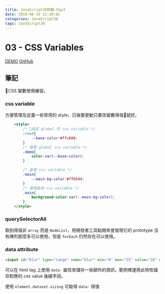 ```yaml
---
title: JavaScript30挑戰-Day3
date: 2018-06-19 22:20:01
categories: JavaScript30
tags: JavaScript30
---
```

# 03 - CSS Variables
[DEMO](https://weiyuan1993.github.io/JavaScript30/03-CSS-Variables/)
[GitHub](https://weiyuan1993.github.io/JavaScript30/03-CSS-Variables/)
## 筆記
CSS 變數使用練習。
<!-- more -->

### css variable
方便管理及定義一些常用的 style，日後要更動只要改變數得值就好。

```html
    <style>
        /* 設定 global 的 css variable */
        :root{
            --base-color:#ffc600;
        }
        /* 使用 global css variable */
        .demo{
            color:var(--base-color);
        }

        /* 區域 css variable */
        .main{
            --main-bg-color:#ffb544;
        }
        /* 使用區域 css variable */
        .main{
            background-color:var(--main-bg-color);
        }
    </style>
```

### querySelectorAll
取到得值非 `array` 而是 `NodeList`，用開發者工具點開來會發現它的 prototype 沒有陣列那麼多可以使用，但是 `forEach` 仍然存在可以使用。

### data attribute
```html
<input id="blur" type="range" name="blur" min="0" max="25" value="10" data-sizing="px">
```
可以在 html tag 上使用 `data-` 屬性來儲存一些額外的資訊，範例裡運用此特性儲存對應的 css value 後綴字詞。

使用 `element.dataset.sizing` 可取得 `data-` 得值